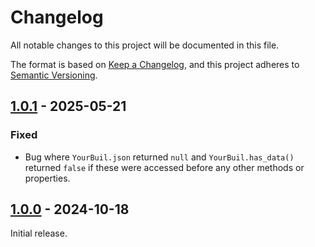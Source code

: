 # Changelog

All notable changes to this project will be documented in this file.

The format is based on [Keep a Changelog](https://keepachangelog.com/en/1.1.0/),
and this project adheres to [Semantic Versioning](https://semver.org/spec/v2.0.0.html).

## [1.0.1] - 2025-05-21

### Fixed

- Bug where `YourBuil.json` returned `null` and `YourBuil.has_data()` returned `false` if these were accessed before any other methods or properties.


## [1.0.0] - 2024-10-18

Initial release.

[1.0.1]: https://codeberg.org/svetogam/yourbuil/releases/tag/v1.0.1
[1.0.0]: https://codeberg.org/svetogam/yourbuil/releases/tag/v1.0.0
